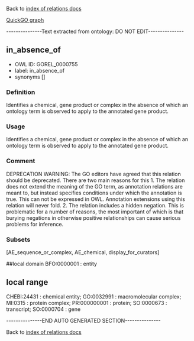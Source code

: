 Back to [index of relations docs](https://github.com/geneontology/annotation_extensions/tree/master/doc)

[QuickGO graph](www.ebi.ac.uk/QuickGO/AnnotationExtensionRelations.html)

---------------Text extracted from ontology: DO NOT EDIT---------------

## in_absence_of
* OWL ID: GOREL_0000755
* label: in_absence_of
* synonyms
[]

### Definition
Identifies a chemical, gene product or complex in the absence of which an ontology term is observed to apply to the annotated gene product.

### Usage
Identifies a chemical, gene product or complex in the absence of which an ontology term is observed to apply to the annotated gene product.

### Comment
DEPRECATION WARNING: The GO editors have agreed that this relation should be deprecated. There are two main reasons for this 1. The relation does not extend the meaning of the GO term, as annotation relations are meant to, but instead specifies conditions under which the annotation is true. This can not be expressed in OWL. Annotation extensions using this relation will never fold. 2. The relation includes a hidden negation. This is problematic for a number of reasons, the most important of which is that burying negations in otherwise positive relationships can cause serious problems for inference.

### Subsets
[AE_sequence_or_complex, AE_chemical, display_for_curators]

##local domain
BFO:0000001 : entity

## local range
CHEBI:24431 : chemical entity; GO:0032991 : macromolecular complex; MI:0315 : protein complex; PR:000000001 : protein; SO:0000673 : transcript; SO:0000704 : gene

---------------END AUTO GENERATED SECTION---------------








Back to [index of relations docs](https://github.com/geneontology/annotation_extensions/tree/master/doc)
